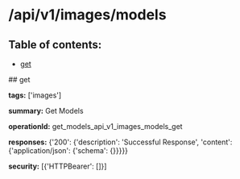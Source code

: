 # /api/v1/images/models

## Table of contents:
- [get](#get)

<a name="get" />
## get

**tags:** ['images']

**summary:** Get Models

**operationId:** get_models_api_v1_images_models_get

**responses:** {'200': {'description': 'Successful Response', 'content': {'application/json': {'schema': {}}}}}

**security:** [{'HTTPBearer': []}]


